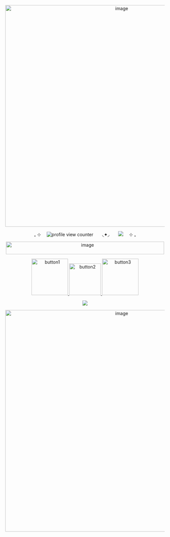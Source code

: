 <p align="center">
<img width="720" height="700" alt="image" src="https://github.com/user-attachments/assets/beea7c9d-6448-4ad0-bce1-04d2488632bd" />
</p>


 <p align="center">
  ₊ ⊹ ⠀ <img src="https://komarev.com/ghpvc/?username=luuvbite&color=ff6aab&label=stargazers" alt="profile view counter"> ⠀⠀ ◟✦◞ ⠀⠀ <img src="https://img.shields.io/badge/made_with-love-ff6aab" /> ⠀ ⊹ ₊
</p>

<p align="center">
<img width="500" height="40" alt="image" src="https://github.com/user-attachments/assets/8d94c68e-9b9d-44e1-99ac-254d08fbea12" />
</p>



<p align="center">
  <a href="https://luuvbite.straw.page/">
    <img src="https://github.com/user-attachments/assets/a2c0fb05-cce5-4d28-a456-168dbdd95466" alt="button1" width="115" style="display:inline-block;">
  </a>
  <a href="https://rentry.co/luuvbite">
    <img src="https://github.com/user-attachments/assets/11ad6335-7fca-4126-947b-6a7e05cf5d7a" alt="button2" width="100" style="display:inline-block;">
  </a>
  <a href="https://luuvbite.atabook.org/">
    <img src="https://github.com/user-attachments/assets/01077dca-bee5-4339-a922-654ea4c77d8c" alt="button3" width="115" style="display:inline-block;">
  </a>
</p>


 <p align="center">
<img src="https://img.shields.io/badge/-.𖥔_　_they_dont_love_you_like_i_do_　_𖥔.-ff6aab" />
</p>


<p align="center">
<img width="720" height="700" alt="image" src="https://github.com/user-attachments/assets/bd525b80-1b0e-4f2c-aa3f-c1eaf20d2cbf" />
</p>
